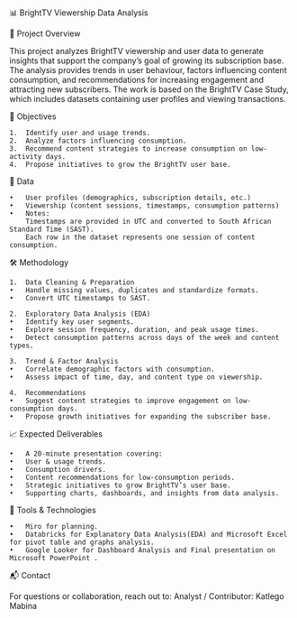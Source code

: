 📊 BrightTV Viewership Data Analysis

📌 Project Overview

This project analyzes BrightTV viewership and user data to generate insights that support the company’s goal of growing its subscription base. 
The analysis provides trends in user behaviour, factors influencing content consumption, and recommendations for increasing engagement and attracting new subscribers.
The work is based on the BrightTV Case Study, which includes datasets containing user profiles and viewing transactions.

🎯 Objectives

	1.	Identify user and usage trends.
	2.	Analyze factors influencing consumption.
	3.	Recommend content strategies to increase consumption on low-activity days.
	4.	Propose initiatives to grow the BrightTV user base.

📂 Data

	•	User profiles (demographics, subscription details, etc.)
	•	Viewership (content sessions, timestamps, consumption patterns)
	•	Notes:
		Timestamps are provided in UTC and converted to South African Standard Time (SAST).
		Each row in the dataset represents one session of content consumption.

🛠️ Methodology

	1.	Data Cleaning & Preparation
	•	Handle missing values, duplicates and standardize formats.
	•	Convert UTC timestamps to SAST.
	
	2.	Exploratory Data Analysis (EDA)
	•	Identify key user segments.
	•	Explore session frequency, duration, and peak usage times.
	•	Detect consumption patterns across days of the week and content types.
	
	3.	Trend & Factor Analysis
	•	Correlate demographic factors with consumption.
	•	Assess impact of time, day, and content type on viewership.
	
	4.	Recommendations
	•	Suggest content strategies to improve engagement on low-consumption days.
	•	Propose growth initiatives for expanding the subscriber base.

📈 Expected Deliverables

	•	A 20-minute presentation covering:
	•	User & usage trends.
	•	Consumption drivers.
	•	Content recommendations for low-consumption periods.
	•	Strategic initiatives to grow BrightTV’s user base.
	•	Supporting charts, dashboards, and insights from data analysis.

🚀 Tools & Technologies

	•	Miro for planning.
	•	Databricks for Explanatory Data Analysis(EDA) and Microsoft Excel for pivot table and graphs analysis.
	•	Google Looker for Dashboard Analysis and Final presentation on Microsoft PowerPoint .


📬 Contact

For questions or collaboration, reach out to:
Analyst / Contributor: Katlego Mabina
